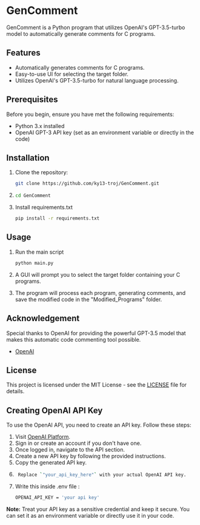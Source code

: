 # GenComment

GenComment is a Python program that utilizes OpenAI's GPT-3.5-turbo model to automatically generate comments for C programs.

## Features

- Automatically generates comments for C programs.
- Easy-to-use UI for selecting the target folder.
- Utilizes OpenAI's GPT-3.5-turbo for natural language processing.

## Prerequisites

Before you begin, ensure you have met the following requirements:

- Python 3.x installed
- OpenAI GPT-3 API key (set as an environment variable or directly in the code)

## Installation

1. Clone the repository:

   ```bash
   git clone https://github.com/ky13-troj/GenComment.git
2. ```bash
   cd GenComment
3. Install requirements.txt
   ```bash
   pip install -r requirements.txt

## Usage
1. Run the main script
   ```bash
   python main.py
2. A GUI will prompt you to select the target folder containing your C programs.

3. The program will process each program, generating comments, and save the modified code in the "Modified_Programs" folder.


## Acknowledgement

Special thanks to OpenAI for providing the powerful GPT-3.5 model that makes this automatic code commenting tool possible.

- [OpenAI](https://openai.com/)

## License

This project is licensed under the MIT License - see the [LICENSE](LICENSE) file for details.

## Creating OpenAI API Key

To use the OpenAI API, you need to create an API key. Follow these steps:

1. Visit [OpenAI Platform](https://platform.openai.com/).
2. Sign in or create an account if you don't have one.
3. Once logged in, navigate to the API section.
4. Create a new API key by following the provided instructions.
5. Copy the generated API key.
6. ```bash
    Replace `"your_api_key_here"` with your actual OpenAI API key.
7. Write this inside .env file :
   ```bash
   OPENAI_API_KEY = 'your api key'
**Note:** Treat your API key as a sensitive credential and keep it secure. You can set it as an environment variable or directly use it in your code.
